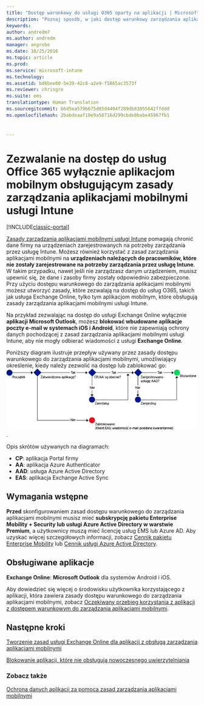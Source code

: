 ```yaml
---
title: "Dostęp warunkowy do usługi O365 oparty na aplikacji | Microsoft Docs"
description: "Poznaj sposób, w jaki dostęp warunkowy zarządzania aplikacjami mobilnymi może pomóc w kontrolowaniu tego, które aplikacje mogą mieć dostęp do usług O365."
keywords: 
author: andredm7
ms.author: andredm
manager: angrobe
ms.date: 10/25/2016
ms.topic: article
ms.prod: 
ms.service: microsoft-intune
ms.technology: 
ms.assetid: bd6bee60-5e39-42c8-a2e9-f5865ac3573f
ms.reviewer: chrisgre
ms.suite: ems
translationtype: Human Translation
ms.sourcegitcommit: b6d5ea579b675d85d4404f289db83055642ffddd
ms.openlocfilehash: 2babdeaaf10e9a58716d299cbde0babe45967fb1


---
```


# <a name="allow-only-mobile-apps-that-support-intune-mam-policies-to-access-office-365-services"></a>Zezwalanie na dostęp do usług Office 365 wyłącznie aplikacjom mobilnym obsługującym zasady zarządzania aplikacjami mobilnymi usługi Intune

[!INCLUDE[classic-portal](../includes/classic-portal.md)]

[Zasady zarządzania aplikacjami mobilnymi usługi Intune](protect-apps-and-data-with-microsoft-intune.md) pomagają chronić dane firmy na urządzeniach zarejestrowanych na potrzeby zarządzania przez usługę Intune. Możesz również korzystać z zasad zarządzania aplikacjami mobilnymi na **urządzeniach należących do pracowników, które nie zostały zarejestrowane na potrzeby zarządzania przez usługę Intune**.  W takim przypadku, nawet jeśli nie zarządzasz danym urządzeniem, musisz upewnić się, że dane i zasoby firmy zostały odpowiednio zabezpieczone. Przy użyciu dostępu warunkowego do zarządzania aplikacjami mobilnymi możesz utworzyć zasady, które zezwalają na dostęp do usług O365, takich jak usługa Exchange Online, tylko tym aplikacjom mobilnym, które obsługują zasady zarządzania aplikacjami mobilnymi usługi Intune.

Na przykład zezwalając na dostęp do usługi Exchange Online wyłącznie **aplikacji Microsoft Outlook**, możesz **blokować wbudowane aplikacje poczty e-mail w systemach iOS i Android**, które nie zapewniają ochrony danych pochodzącej z zasad zarządzania aplikacjami mobilnymi usługi Intune, aby nie mogły odbierać wiadomości z usługi **Exchange Online**.

Poniższy diagram ilustruje przepływ używany przez zasady dostępu warunkowego do zarządzania aplikacjami mobilnymi, umożliwiający określenie, kiedy należy zezwolić na dostęp lub zablokować go: ![Diagram przedstawiający różne kryteria dodane w celu ustalenia, czy należy zezwolić na dostęp czy zablokować go](../media/mam-ca-decision-flow_simple.png).

Opis skrótów używanych na diagramach:
* **CP**: aplikacja Portal firmy
* **AA**: aplikacja Azure Authenticator
* **AAD**: usługa Azure Active Directory
* **EAS**: aplikacja Exchange Active Sync

## <a name="prerequisites"></a>Wymagania wstępne
**Przed** skonfigurowaniem zasad dostępu warunkowego do zarządzania aplikacjami mobilnymi musisz mieć **subskrypcję pakietu Enterprise Mobility + Security lub usługi Azure Active Directory w warstwie Premium**, a użytkownicy muszą mieć licencję usług EMS lub Azure AD. Aby uzyskać więcej szczegółowych informacji, zobacz [Cennik pakietu Enterprise Mobility](https://www.microsoft.com/en-us/cloud-platform/enterprise-mobility-pricing) lub [Cennik usługi Azure Active Directory](https://azure.microsoft.com/en-us/pricing/details/active-directory/).


## <a name="supported-apps"></a>Obsługiwane aplikacje
**Exchange Online**: **Microsoft Outlook** dla systemów Android i iOS.

Aby dowiedzieć się więcej o środowisku użytkownika korzystającego z aplikacji, która zawiera zasady dostępu warunkowego do zarządzania aplikacjami mobilnymi, zobacz [Oczekiwany przebieg korzystania z aplikacji z dostępem warunkowym do zarządzania aplikacjami mobilnymi](use-apps-with-mam-ca.md).


## <a name="next-steps"></a>Następne kroki
[Tworzenie zasad usługi Exchange Online dla aplikacji z obsługą zarządzania aplikacjami mobilnymi](mam-ca-for-exchange-online.md)

[Blokowanie aplikacji, które nie obsługują nowoczesnego uwierzytelniania](block-apps-with-no-modern-authentication.md)

### <a name="see-also"></a>Zobacz także

[Ochrona danych aplikacji za pomocą zasad zarządzania aplikacjami mobilnymi](protect-app-data-using-mobile-app-management-policies-with-microsoft-intune.md)



<!--HONumber=Dec16_HO2-->


